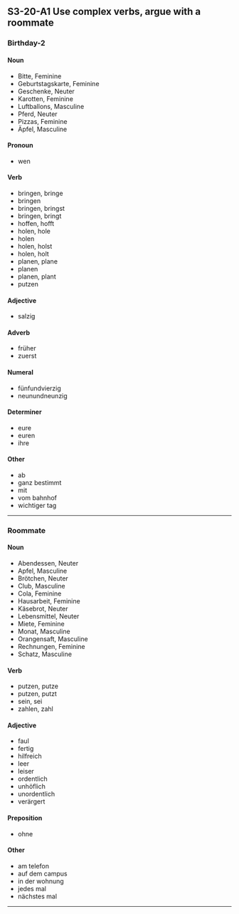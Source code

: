 ## S3-20-A1 Use complex verbs, argue with a roommate
### Birthday-2
#### Noun
- Bitte, Feminine
- Geburtstagskarte, Feminine
- Geschenke, Neuter
- Karotten, Feminine
- Luftballons, Masculine
- Pferd, Neuter
- Pizzas, Feminine
- Äpfel, Masculine
#### Pronoun
- wen
#### Verb
- bringen, bringe
- bringen
- bringen, bringst
- bringen, bringt
- hoffen, hofft
- holen, hole
- holen
- holen, holst
- holen, holt
- planen, plane
- planen
- planen, plant
- putzen
#### Adjective
- salzig
#### Adverb
- früher
- zuerst
#### Numeral
- fünfundvierzig
- neunundneunzig
#### Determiner
- eure
- euren
- ihre
#### Other
- ab
- ganz bestimmt
- mit
- vom bahnhof
- wichtiger tag
---
### Roommate
#### Noun
- Abendessen, Neuter
- Apfel, Masculine
- Brötchen, Neuter
- Club, Masculine
- Cola, Feminine
- Hausarbeit, Feminine
- Käsebrot, Neuter
- Lebensmittel, Neuter
- Miete, Feminine
- Monat, Masculine
- Orangensaft, Masculine
- Rechnungen, Feminine
- Schatz, Masculine
#### Verb
- putzen, putze
- putzen, putzt
- sein, sei
- zahlen, zahl
#### Adjective
- faul
- fertig
- hilfreich
- leer
- leiser
- ordentlich
- unhöflich
- unordentlich
- verärgert
#### Preposition
- ohne
#### Other
- am telefon
- auf dem campus
- in der wohnung
- jedes mal
- nächstes mal
---
